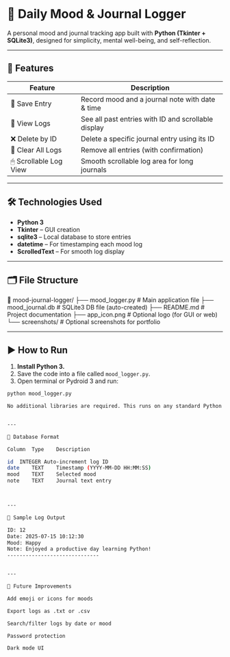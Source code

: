 
# 📔 Daily Mood & Journal Logger

A personal mood and journal tracking app built with **Python (Tkinter + SQLite3)**, designed for simplicity, mental well-being, and self-reflection.

---

## 🧠 Features

| Feature              | Description                                           |
|----------------------|-------------------------------------------------------|
| 💾 Save Entry         | Record mood and a journal note with date & time      |
| 📜 View Logs          | See all past entries with ID and scrollable display  |
| ❌ Delete by ID        | Delete a specific journal entry using its ID         |
| 🧹 Clear All Logs      | Remove all entries (with confirmation)               |
| 🖱 Scrollable Log View | Smooth scrollable log area for long journals         |

---


## 🛠 Technologies Used

- **Python 3**
- **Tkinter** – GUI creation
- **sqlite3** – Local database to store entries
- **datetime** – For timestamping each mood log
- **ScrolledText** – For smooth log display

---

## 🗂️ File Structure

📁 mood-journal-logger/ ├── mood_logger.py         # Main application file ├── mood_journal.db        # SQLite3 DB file (auto-created) ├── README.md              # Project documentation ├── app_icon.png           # Optional logo (for GUI or web) └── screenshots/           # Optional screenshots for portfolio

---

## ▶️ How to Run

1. **Install Python 3.**  
2. Save the code into a file called `mood_logger.py`.  
3. Open terminal or Pydroid 3 and run:

```bash
python mood_logger.py

No additional libraries are required. This runs on any standard Python installation or Pydroid 3.


---

💾 Database Format

Column	Type	Description

id	INTEGER	Auto-increment log ID
date	TEXT	Timestamp (YYYY-MM-DD HH:MM:SS)
mood	TEXT	Selected mood
note	TEXT	Journal text entry



---

📝 Sample Log Output

ID: 12
Date: 2025-07-15 10:12:30
Mood: Happy
Note: Enjoyed a productive day learning Python!
------------------------------


---

📌 Future Improvements

Add emoji or icons for moods

Export logs as .txt or .csv

Search/filter logs by date or mood

Password protection

Dark mode UI
